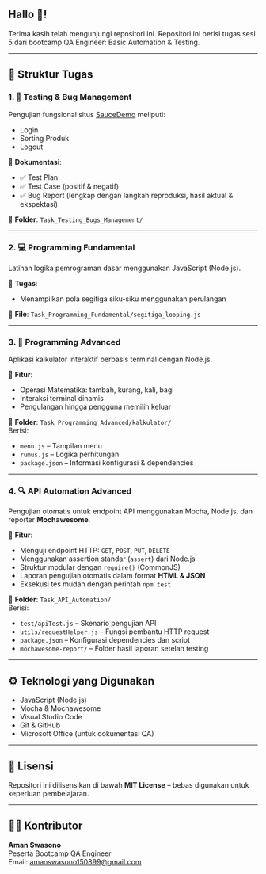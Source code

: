 ## Hallo 👋!  
Terima kasih telah mengunjungi repositori ini. Repositori ini berisi tugas sesi 5 dari bootcamp QA Engineer: Basic Automation & Testing.

---

## 📂 Struktur Tugas

### 1. 🧪 Testing & Bug Management  
Pengujian fungsional situs [SauceDemo](https://www.saucedemo.com/) meliputi:
- Login  
- Sorting Produk  
- Logout  

📄 **Dokumentasi**:
- ✅ Test Plan  
- ✅ Test Case (positif & negatif)  
- ✅ Bug Report (lengkap dengan langkah reproduksi, hasil aktual & ekspektasi)

📁 **Folder**: `Task_Testing_Bugs_Management/`

---

### 2. 💻 Programming Fundamental  
Latihan logika pemrograman dasar menggunakan JavaScript (Node.js).

📄 **Tugas**:
- Menampilkan pola segitiga siku-siku menggunakan perulangan

📁 **File**: `Task_Programming_Fundamental/segitiga_looping.js`

---

### 3. 🚀 Programming Advanced  
Aplikasi kalkulator interaktif berbasis terminal dengan Node.js.

📄 **Fitur**:
- Operasi Matematika: tambah, kurang, kali, bagi  
- Interaksi terminal dinamis  
- Pengulangan hingga pengguna memilih keluar

📁 **Folder**: `Task_Programming_Advanced/kalkulator/`  
Berisi:
- `menu.js` – Tampilan menu  
- `rumus.js` – Logika perhitungan  
- `package.json` – Informasi konfigurasi & dependencies

---

### 4. 🔍 API Automation Advanced  
Pengujian otomatis untuk endpoint API menggunakan Mocha, Node.js, dan reporter **Mochawesome**.

📄 **Fitur**:
- Menguji endpoint HTTP: `GET`, `POST`, `PUT`, `DELETE`  
- Menggunakan assertion standar (`assert`) dari Node.js  
- Struktur modular dengan `require()` (CommonJS)  
- Laporan pengujian otomatis dalam format **HTML & JSON**  
- Eksekusi tes mudah dengan perintah `npm test`

📁 **Folder**: `Task_API_Automation/`  
Berisi:
- `test/apiTest.js` – Skenario pengujian API  
- `utils/requestHelper.js` – Fungsi pembantu HTTP request  
- `package.json` – Konfigurasi dependencies dan script  
- `mochawesome-report/` – Folder hasil laporan setelah testing

---

## ⚙️ Teknologi yang Digunakan
- JavaScript (Node.js)  
- Mocha & Mochawesome  
- Visual Studio Code  
- Git & GitHub  
- Microsoft Office (untuk dokumentasi QA)

---

## 📌 Lisensi
Repositori ini dilisensikan di bawah **MIT License** – bebas digunakan untuk keperluan pembelajaran.

---

## 🙋‍♂️ Kontributor
**Aman Swasono**  
Peserta Bootcamp QA Engineer  
Email: [amanswasono150899@gmail.com](mailto:amanswasono150899@gmail.com)
